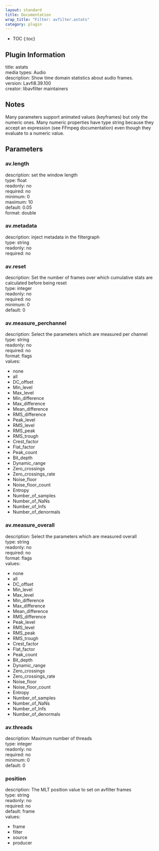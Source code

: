 ```yaml
---
layout: standard
title: Documentation
wrap_title: "Filter: avfilter.astats"
category: plugin
---
```

* TOC
{:toc}

## Plugin Information

title: astats  
media types:
Audio  
description: Show time domain statistics about audio frames.  
version: Lavfi8.39.100  
creator: libavfilter maintainers  

## Notes

Many parameters support animated values (keyframes) but only the numeric ones. Many numeric properties have type string because they accept an expression (see FFmpeg documentation) even though they evaluate to a numeric value.

## Parameters

### av.length

  
description:
set the window length  
type: float  
readonly: no  
required: no  
minimum: 0  
maximum: 10  
default: 0.05  
format: double  

### av.metadata

  
description:
inject metadata in the filtergraph  
type: string  
readonly: no  
required: no  

### av.reset

  
description:
Set the number of frames over which cumulative stats are calculated before being reset  
type: integer  
readonly: no  
required: no  
minimum: 0  
default: 0  

### av.measure_perchannel

  
description:
Select the parameters which are measured per channel  
type: string  
readonly: no  
required: no  
format: flags  
values:  

* none
* all
* DC_offset
* Min_level
* Max_level
* Min_difference
* Max_difference
* Mean_difference
* RMS_difference
* Peak_level
* RMS_level
* RMS_peak
* RMS_trough
* Crest_factor
* Flat_factor
* Peak_count
* Bit_depth
* Dynamic_range
* Zero_crossings
* Zero_crossings_rate
* Noise_floor
* Noise_floor_count
* Entropy
* Number_of_samples
* Number_of_NaNs
* Number_of_Infs
* Number_of_denormals

### av.measure_overall

  
description:
Select the parameters which are measured overall  
type: string  
readonly: no  
required: no  
format: flags  
values:  

* none
* all
* DC_offset
* Min_level
* Max_level
* Min_difference
* Max_difference
* Mean_difference
* RMS_difference
* Peak_level
* RMS_level
* RMS_peak
* RMS_trough
* Crest_factor
* Flat_factor
* Peak_count
* Bit_depth
* Dynamic_range
* Zero_crossings
* Zero_crossings_rate
* Noise_floor
* Noise_floor_count
* Entropy
* Number_of_samples
* Number_of_NaNs
* Number_of_Infs
* Number_of_denormals

### av.threads

  
description:
Maximum number of threads  
type: integer  
readonly: no  
required: no  
minimum: 0  
default: 0  

### position

  
description:
The MLT position value to set on avfilter frames  
type: string  
readonly: no  
required: no  
default: frame  
values:  

* frame
* filter
* source
* producer

